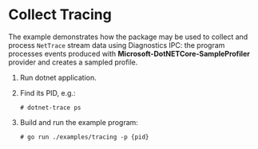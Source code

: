 # Collect Tracing

The example demonstrates how the package may be used to collect and process `NetTrace` stream data using Diagnostics IPC:
the program processes events produced with **Microsoft-DotNETCore-SampleProfiler** provider and creates a sampled profile.

1. Run dotnet application.
2. Find its PID, e.g.:
   ```
   # dotnet-trace ps
   ```

3. Build and run the example program:
   ```
   # go run ./examples/tracing -p {pid}
   ```
